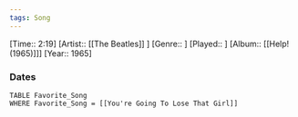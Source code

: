 ```yaml
---
tags: Song  
---
```

[Time:: 2:19]
[Artist:: [[The Beatles]] ]
[Genre:: ]
[Played:: ]
[Album:: [[Help! (1965)]]]
[Year:: 1965]
### Dates
````dataview
TABLE Favorite_Song
WHERE Favorite_Song = [[You're Going To Lose That Girl]]
````
